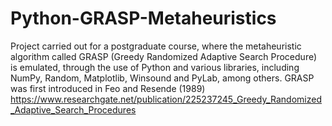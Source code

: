 # Python-GRASP-Metaheuristics

Project carried out for a postgraduate course, where the metaheuristic algorithm called GRASP (Greedy Randomized Adaptive Search Procedure) is emulated, through the use of Python and various libraries, including NumPy, Random, Matplotlib, Winsound and PyLab, among others.
GRASP was first introduced in Feo and Resende (1989)
https://www.researchgate.net/publication/225237245_Greedy_Randomized_Adaptive_Search_Procedures
